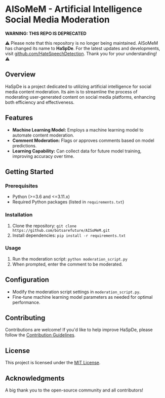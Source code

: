 # AISoMeM - Artificial Intelligence Social Media Moderation

**WARNING: THIS REPO IS DEPRECATED**

⚠️ Please note that this repository is no longer being maintained. AISoMeM has changed its name to **HaSpDe**. For the latest updates and developments, visit [github.com/HateSpeechDetection](https://github.com/HateSpeechDetection/). Thank you for your understanding! ⚠️

## Overview

HaSpDe is a project dedicated to utilizing artificial intelligence for social media content moderation. Its aim is to streamline the process of moderating user-generated content on social media platforms, enhancing both efficiency and effectiveness.

## Features

- **Machine Learning Model:** Employs a machine learning model to automate content moderation.
- **Comment Moderation:** Flags or approves comments based on model predictions.
- **Learning Capability:** Can collect data for future model training, improving accuracy over time.

## Getting Started

### Prerequisites

- Python (>=3.6 and <=3.11.x)
- Required Python packages (listed in `requirements.txt`)

### Installation

1. Clone the repository: `git clone https://github.com/botsarefuture/AISoMeM.git`
2. Install dependencies: `pip install -r requirements.txt`

### Usage

1. Run the moderation script: `python moderation_script.py`
2. When prompted, enter the comment to be moderated.

## Configuration

- Modify the moderation script settings in `moderation_script.py`.
- Fine-tune machine learning model parameters as needed for optimal performance.

## Contributing

Contributions are welcome! If you'd like to help improve HaSpDe, please follow the [Contribution Guidelines](CONTRIBUTING.md).

## License

This project is licensed under the [MIT License](LICENSE).

## Acknowledgments

A big thank you to the open-source community and all contributors!
